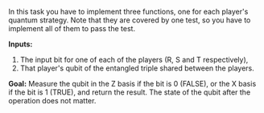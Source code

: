 In this task you have to implement three functions, one for each player's quantum strategy.
Note that they are covered by one test, so you have to implement all of them to pass the test.

**Inputs:**

1. The input bit for one of each of the players (R, S and T respectively),
2. That player's qubit of the entangled triple shared between the players.

**Goal:**
Measure the qubit in the Z basis if the bit is 0 (FALSE), or the X basis if the bit is 1 (TRUE), and return the result.
The state of the qubit after the operation does not matter.
